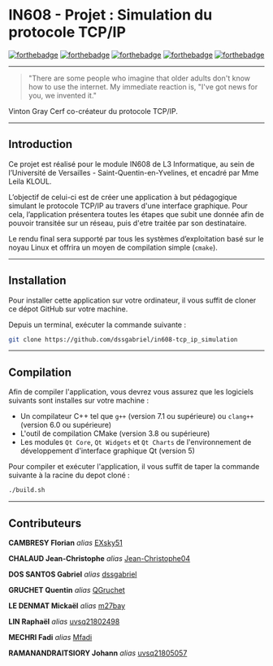 # IN608 - Projet : Simulation du protocole TCP/IP

[![forthebadge](https://forthebadge.com/images/badges/made-with-c-plus-plus.svg)](http://forthebadge.com) [![forthebadge](https://forthebadge.com/images/badges/powered-by-qt.svg)](http://forthebadge.com) [![forthebadge](https://forthebadge.com/images/badges/not-a-bug-a-feature.svg)](http://forthebadge.com) [![forthebadge](https://forthebadge.com/images/badges/powered-by-black-magic.svg)](http://forthebadge.com)  [![forthebadge](https://forthebadge.com/images/badges/uses-brains.svg)](http://forthebadge.com)

--------

> "There are some people who imagine that older adults don't know how to use the internet. My immediate reaction is, "I've got news for you, we invented it."

Vinton Gray Cerf co-créateur du protocole TCP/IP.

--------
## Introduction
Ce projet est réalisé pour le module IN608 de L3 Informatique, au sein de l’Université de Versailles - Saint-Quentin-en-Yvelines, et encadré par Mme Leila KLOUL.

L’objectif de celui-ci est de créer une application à but pédagogique simulant le protocole TCP/IP au travers d'une interface graphique.
Pour cela, l’application présentera toutes les étapes que subit une donnée afin de pouvoir transitée sur un réseau, puis d'etre traitée par son destinataire.

Le rendu final sera supporté par tous les systèmes d’exploitation basé sur le noyau Linux et offrira un moyen de compilation simple (`cmake`).

-------

## Installation
Pour installer cette application sur votre ordinateur, il vous suffit de cloner ce dépot GitHub sur votre machine.

Depuis un terminal, exécuter la commande suivante :
```sh
git clone https://github.com/dssgabriel/in608-tcp_ip_simulation
```
--------
## Compilation

Afin de compiler l'application, vous devrez vous assurez que les logiciels suivants sont installes sur votre machine :
- Un compilateur C++ tel que `g++` (version 7.1 ou supérieure) ou `clang++` (version 6.0 ou supérieure)
- L'outil de compilation CMake (version 3.8 ou supérieure)
- Les modules `Qt Core`, `Qt Widgets` et `Qt Charts` de l'environnement de développement d'interface graphique Qt (version 5)

Pour compiler et exécuter l'application, il vous suffit de taper la commande suivante à la racine du depot cloné :
```sh
./build.sh
```
-------

## Contributeurs

**CAMBRESY Florian** _alias_ [EXsky51](https://github.com/EXsky51)

**CHALAUD Jean-Christophe** _alias_ [Jean-Christophe04](https://github.com/Jean-Christophe04)

**DOS SANTOS Gabriel** _alias_ [dssgabriel](https://github.com/dssgabriel)

**GRUCHET Quentin** _alias_ [QGruchet](https://github.com/QGruchet)

**LE DENMAT Mickaël** _alias_ [m27bay](https://github.com/m27bay) 

**LIN Raphaël** _alias_ [uvsq21802498](https://github.com/uvsq21802498)

**MECHRI Fadi** _alias_ [Mfadi](https://github.com/uvsq21603504)

**RAMANANDRAITSIORY Johann** _alias_ [uvsq21805057](https://github.com/uvsq21805057)